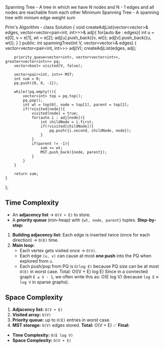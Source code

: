 Spanning Tree - A tree in which we have N nodes and N - 1 edges and all nodes are reachable from each other
Minimum Spanning Tree - A spanning tree with minium edge weight sum

Prim's Algorithm - 
class Solution {
    void createAdjList(vector<vector<int>>& edges, vector<vector<pair<int, int>>>& adj){
        for(auto &e : edges){
            int u = e[0], v = e[1], wt = e[2];
            adj[u].push_back({v, wt});
            adj[v].push_back({u, wt});
        }
    }
  public:
    int spanningTree(int V, vector<vector<int>>& edges) {
        vector<vector<pair<int, int>>> adj(V);
        createAdjList(edges, adj);
        
        priority_queue<vector<int>, vector<vector<int>>, greater<vector<int>>> pq;
        vector<bool> visited(V, false);
        
        vector<pair<int, int>> MST;
        int sum = 0;
        pq.push({0, 0, -1});
        
        while(!pq.empty()){
            vector<int> top = pq.top();
            pq.pop();
            int wt = top[0], node = top[1], parent = top[2];
            if(!visited[node]){
                visited[node] = true;
                for(auto i : adj[node]){
                    int childNode = i.first;
                    if(!visited[childNode]){
                        pq.push({i.second, childNode, node});
                    }
                }
                if(parent != -1){
                    sum += wt;
                    MST.push_back({node, parent});
                }
            }
        }
        
        return sum;
    }
};

## **Time Complexity**
* An **adjacency list** → `O(V + E)` to store.
* A **priority queue** (min-heap) with `{wt, node, parent}` tuples.
**Step-by-step:**
1. **Building adjacency list:**
   Each edge is inserted twice (once for each direction) →
   `O(E)` time.
2. **Main loop:**
   * Each vertex gets visited once → `O(V)`.
   * Each edge `(u, v)` can cause at most **one push** into the PQ when explored from `u`.
   * Each push/pop from PQ is `O(log E)` because PQ size can be at most `O(E)` in worst case.
   Total:
   O((V + E) log E)
   Since in a connected graph `E ≥ V - 1`, we often write this as:
   O(E log V) (because `log E` ≈ `log V` in sparse graphs).

## **Space Complexity**
1. **Adjacency list:** `O(V + E)`
2. **Visited array:** `O(V)`
3. **Priority queue:** up to `O(E)` entries in worst case.
4. **MST storage:** `O(V)` edges stored.
**Total:**
O(V + E)
✅ **Final:**
* **Time Complexity:** `O(E log V)`
* **Space Complexity:** `O(V + E)`